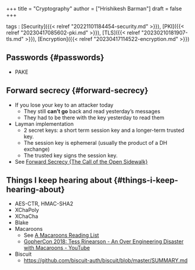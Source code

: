 +++
title = "Cryptography"
author = ["Hrishikesh Barman"]
draft = false
+++

tags
: [Security]({{< relref "20221101184454-security.md" >}}), [PKI]({{< relref "20230417085602-pki.md" >}}), [TLS]({{< relref "20230210181907-tls.md" >}}), [Encryption]({{< relref "20230417114522-encryption.md" >}})


## Passwords {#passwords}

-   PAKE


## Forward secrecy {#forward-secrecy}

-   If you lose your key to an attacker today
    -   They still **can’t go** back and read yesterday’s messages
    -   They had to be there with the key yesterday to read them
-   Layman implementation
    -   2 secret keys: a short term session key and a longer-term trusted key.
    -   The session key is ephemeral (usually the product of a DH exchange)
    -   The trusted key signs the session key.
-   See [Forward Secrecy {The Call of the Open Sidewalk}](https://articles.59.ca/doku.php?id=pgpfan:forward_secrecy)


## Things I keep hearing about {#things-i-keep-hearing-about}

-   AES-CTR, HMAC-SHA2
-   XChaPoly
-   XChaCha
-   Blake
-   Macaroons
    -   See [A Macaroons Reading List](https://blog.gtank.cc/macaroons-reading-list/)
    -   [GopherCon 2018: Tess Rinearson - An Over Engineering Disaster with Macaroons - YouTube](https://www.youtube.com/watch?v=MZFv62qz8RU)
-   Biscuit
    -   <https://github.com/biscuit-auth/biscuit/blob/master/SUMMARY.md>
